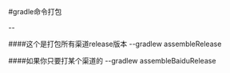#gradle命令打包

--

####这个是打包所有渠道release版本 
--gradlew assembleRelease


####如果你只要打某个渠道的 
--gradlew assembleBaiduRelease